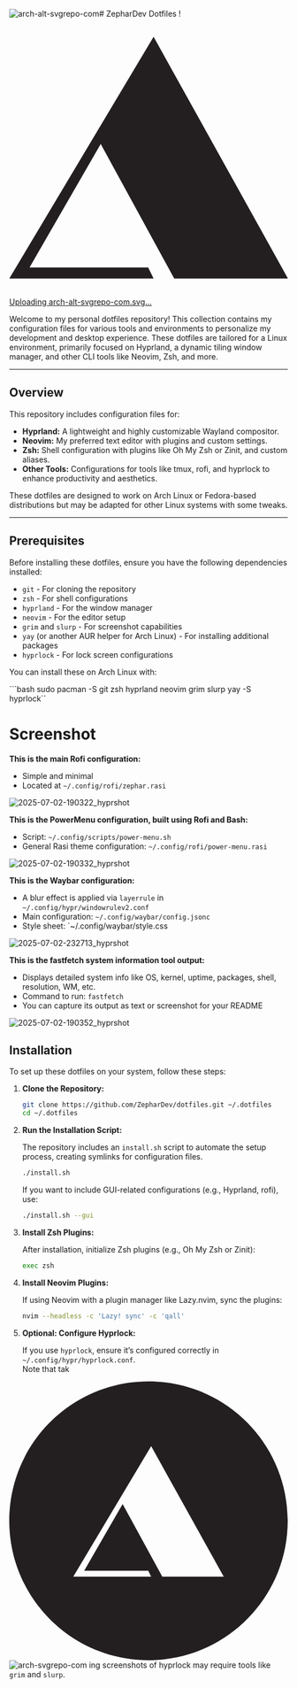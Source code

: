 ![arch-alt-svgrepo-com](https://github.com/user-attachments/assets/9d2c2549-16b9-4527-b693-6a2cc5bb36f0)# ZepharDev Dotfiles !<?xml version="1.0" encoding="utf-8"?><!-- Uploaded to: SVG Repo, www.svgrepo.com, Generator: SVG Repo Mixer Tools -->
<svg version="1.1" id="Layer_1" xmlns="http://www.w3.org/2000/svg" xmlns:xlink="http://www.w3.org/1999/xlink" 
	 width="800px" height="800px" viewBox="0 0 226.777 226.777" enable-background="new 0 0 226.777 226.777"
	 xml:space="preserve">
<polygon fill="#231F20" points="117.539,15.073 0,211.704 117.539,211.704 113.127,202.671 16.492,202.671 74.474,102.253 
	134.344,211.704 226.988,211.704 "/>
</svg>[Uploading arch-alt-svgrepo-com.svg…]()


Welcome to my personal dotfiles repository! This collection contains my configuration files for various tools and environments to personalize my development and desktop experience. These dotfiles are tailored for a Linux environment, primarily focused on Hyprland, a dynamic tiling window manager, and other CLI tools like Neovim, Zsh, and more.

---

## Overview

This repository includes configuration files for:

- **Hyprland:** A lightweight and highly customizable Wayland compositor.
- **Neovim:** My preferred text editor with plugins and custom settings.
- **Zsh:** Shell configuration with plugins like Oh My Zsh or Zinit, and custom aliases.
- **Other Tools:** Configurations for tools like tmux, rofi, and hyprlock to enhance productivity and aesthetics.

These dotfiles are designed to work on Arch Linux or Fedora-based distributions but may be adapted for other Linux systems with some tweaks.

---

## Prerequisites

Before installing these dotfiles, ensure you have the following dependencies installed:

- `git` - For cloning the repository
- `zsh` - For shell configurations
- `hyprland` - For the window manager
- `neovim` - For the editor setup
- `grim` and `slurp` - For screenshot capabilities
- `yay` (or another AUR helper for Arch Linux) - For installing additional packages
- `hyprlock` - For lock screen configurations

You can install these on Arch Linux with:

```bash sudo pacman -S git zsh hyprland neovim grim slurp yay -S hyprlock``

# Screenshot

**This is the main Rofi configuration:**

- Simple and minimal
- Located at `~/.config/rofi/zephar.rasi`

![2025-07-02-190322_hyprshot](https://github.com/user-attachments/assets/9d7b85d9-294d-4fe4-b485-9a733885c9fd)

**This is the PowerMenu configuration, built using Rofi and Bash:**

- Script: `~/.config/scripts/power-menu.sh`
- General Rasi theme configuration: `~/.config/rofi/power-menu.rasi`

![2025-07-02-190332_hyprshot](https://github.com/user-attachments/assets/bb2fac1b-27c5-4f71-82ac-1b4dba4b8d31)

**This is the Waybar configuration:**

- A blur effect is applied via `layerrule` in `~/.config/hypr/windowrulev2.conf`
- Main configuration: `~/.config/waybar/config.jsonc`
- Style sheet: `~/.config/waybar/style.css
 
![2025-07-02-232713_hyprshot](https://github.com/user-attachments/assets/8db94c8a-551e-4550-9970-30e0b27490e2)

 **This is the fastfetch system information tool output:**

- Displays detailed system info like OS, kernel, uptime, packages, shell, resolution, WM, etc.
- Command to run: `fastfetch`
- You can capture its output as text or screenshot for your README

![2025-07-02-190352_hyprshot](https://github.com/user-attachments/assets/2e7d3568-37af-4b65-b31a-1361b25981ae)

## Installation

To set up these dotfiles on your system, follow these steps:

1. **Clone the Repository:**

    ```bash
    git clone https://github.com/ZepharDev/dotfiles.git ~/.dotfiles
    cd ~/.dotfiles
    ```

2. **Run the Installation Script:**

    The repository includes an `install.sh` script to automate the setup process, creating symlinks for configuration files.

    ```bash
    ./install.sh
    ```

    If you want to include GUI-related configurations (e.g., Hyprland, rofi), use:

    ```bash
    ./install.sh --gui
    ```

3. **Install Zsh Plugins:**

    After installation, initialize Zsh plugins (e.g., Oh My Zsh or Zinit):

    ```bash
    exec zsh
    ```

4. **Install Neovim Plugins:**

    If using Neovim with a plugin manager like Lazy.nvim, sync the plugins:

    ```bash
    nvim --headless -c 'Lazy! sync' -c 'qall'
    ```

5. **Optional: Configure Hyprlock:**

    If you use `hyprlock`, ensure it’s configured correctly in `~/.config/hypr/hyprlock.conf`.  
    Note that tak

   <?xml version="1.0" encoding="utf-8"?><!-- Uploaded to: SVG Repo, www.svgrepo.com, Generator: SVG Repo Mixer Tools -->
<svg version="1.1" id="Layer_1" xmlns="http://www.w3.org/2000/svg" xmlns:xlink="http://www.w3.org/1999/xlink" 
	 width="800px" height="800px" viewBox="0 0 226.777 226.777" enable-background="new 0 0 226.777 226.777"
	 xml:space="preserve">
<path fill="#231F20" d="M113.385,0C50.763,0,0,50.763,0,113.385s50.764,113.385,113.385,113.385s113.385-50.764,113.385-113.385
	S176.006,0,113.385,0z M124.641,158.821L92.318,99.729l-31.305,54.214h52.174l2.382,4.878H52.109L115.568,52.66l59.092,106.161
	H124.641z"/>
</svg>![arch-svgrepo-com](https://github.com/user-attachments/assets/ce08def0-4d75-4923-b55d-6dfc82e613de)
ing screenshots of hyprlock may require tools like `grim` and `slurp`.

   
